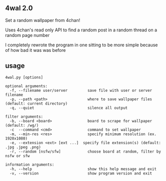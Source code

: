 ## 4wal 2.0

Set a random wallpaper from 4chan!

Uses 4chan's read only API to find a random post in a random thread on a random page number

I completely rewrote the program in one sitting to be more simple because of how bad it was was before

## usage
```
4wal.py [options]

optional arguments:
  -f, --filename user/server         save file with user or server filename
  -p, --path <path>                  where to save wallpaper files (default: current directory)
  -q, --quiet                        silence all output

filter arguments:
  -b, --board <board>                board to scrape for wallpaper (default: /wg/)
  -c  --command <cmd>                command to set wallpaper
  -m, --min-res <res>                specify minimum resolution (ex. 1920x1080)
  -e, --extension <ext> [ext ...]  specify file extension(s) (default: .jpg .jpeg .png)
  -r, --random [nsfw/sfw]            choose board at random, filter by nsfw or sfw

information arguments:
  -h, --help                         show this help message and exit
  -v, --version                      show program version and exit

```
